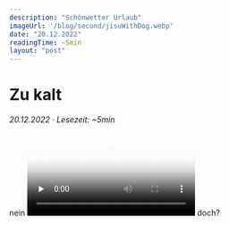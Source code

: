 ```yaml
---
description: "Schönwetter Urlaub"
imageUrl: '/blog/second/jisuWithDog.webp'
date: "20.12.2022"
readingTime: ~5min
layout: "post"
---
```

# Zu kalt

_20.12.2022 · Lesezeit: ~5min_

nein
<video controls controlsList="nodownload" preload="none" poster="/test.png">  
  <source src="/blog/out.webm" type="video/webm">
</video>
doch?
